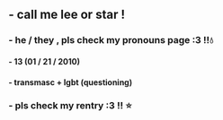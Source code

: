 ## - call me lee or star !
### - he / they , pls check my pronouns page :3 !!💧
#### - 13 (01 / 21 / 2010)
#### - transmasc + lgbt (questioning)
### - pls check my rentry :3 !! ⭐

